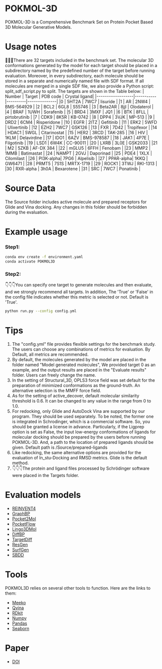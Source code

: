 # POKMOL-3D
POKMOL-3D is a Comprehensive Benchmark Set on Protein Pocket Based 3D Molecular Generative Models.
# Usage notes
🌈🌈🌈There are 32 targets included in the benchmark set. The molecular 3D conformations generated by the model for each target should be placed in a subdirectory named by the predefined number of the target before running evaluation. Moreover, in every subdirectory, each molecule should be stored in a separate and numerically named file with SDF format. If all molecules are merged in a single SDF file, we also provide a Python script: split_sdf_script.py to split. The targets are shown in the Table below:
| Number            | Target    | PDB code | Crystal ligand|
|-------------------|-----------|----------|---------------|
|0                  | 5HT2A     | 7WC7     | lisuride      |
|1                  | AR        | 2NW4     | BMS-564929    |
|2                  | BCL2      | 6GL8     | S55746        |
|3                  | Beta2AR   | 8jjl     | Olodaterol    |
|4                  | BRAF      | 1UWH     | Sorafenib     |
|5                  | BRD4      | 3MXF     | JQ1           |
|6                  | BTK       | 8FLL     | pirtobrutinib |
|7                  | CDK9      | 8K5R     | KB-0742       |
|8                  | DPP4      | 3VJK     | MP-513        |
|9                  | DRD2      | 6CM4     | Risperidone   |
|10                 | EGFR      | 2ITZ     | Gefitinib     |
|11                 | ERK2      | 5WFD     | Ulixertinib   |
|12                 | EZH2      | 7WC7     | GSK126        |
|13                 | FXR       | 7D42     | Tropifexor    |
|14                 | HDAC1     | 5WGL     | Citarinostat  |
|15                 | HER2      | 3RCD     | TAK-285       |
|16                 | HIV       | 1KLM     | Delavirdine   |
|17                 | IDO1      | 6AZV     | BMS-978587    |
|18                 | JAK1      | 4P7E     | Filgotinib    |
|19                 | LSD1      | 6W4K     | CC-90011      |
|20                 | LXRB      | 3L0E     | GSK2033       |
|21                 | M2        | 5ZKB     | AF-DX 384     |
|22                 | mGLU5     | 6FFH     | Fenobam       |
|23                 | MMP2      | 1MMB     | Batimastat    |
|24                 | NAMPT     | 2GVJ     | Daporinad     |
|25                 | PDE4      | 1XLX     | Cilomilast    |
|26                 | PI3K-alpha| 7PG6     | Alpelisib     |
|27                 | PPAR-alpha| 1KKQ     | GW6471        |
|28                 | PRMT5     | 7S1S     | MRTX-1719     |
|29                 | ROCK1     | 3TWJ     | RKI-1313      |
|30                 | RXR-alpha | 3h0A     | Bexarotene    |
|31                 | SRC       | 7WC7     | Ponatinib     |
# Source Data
The Source folder includes active molecule and prepared receptors for Glide and Vina docking. Any changes in this folder should be forbidden during the evaluation.
# Example usage
### Step1:
```bash
conda env create -f environment.yaml
conda activate POKMOL3D
```
### Step2:
👇👇👇You can specify one target to generate molecules and then evaluate, and we strongly recommend all targets. In addition, The 'True' or 'False' in the config file indicates whether this metric is selected or not. Default is 'True'.
```bash
python run.py --config config.yml
```
# Tips
1. The "config.yml" file provides flexible settings for the benchmark study. The users can choose any combinations of metrics for evaluation. By Default, all metrics are recommended.
2. By default, the molecules generated by the model are placed in the folder named "Model generated molecules", We provided target 0 as an example, and the output results are placed in the "Evaluate results" folder. Users can freely change the name.
3. In the setting of Structural_3D, OPLS3 force field was set default for the preparation of minimized conformations as the ground-truth. An alternative selection is the MMFF force field.
4. As for the setting of active_decover, default molecular similarity threshold is 0.6. It can be changed to any value in the range from 0 to 1.0.
5. For redocking, only Glide and AutoDock Vina are supported by our program. They should be used separately. To be noted, the former one is integrated in Schrodinger, which is a commercial software. So, you should be granted a license in advance. Particularly, if the Ligprep option is set as False, the input low-energy conformations of ligands for molecular docking should be prepared by the users before running POKMOL-3D. And, a path to the location of prepared ligands should be given. Default path is /Source/prepared-ligands
6. Like redocking, the same alternative options are provided for the evaluation of In_stu-Docking and RMSD metrics. Glide is the default method.
7. 👇👇👇The protein and ligand files processed by Schrödinger software were placed in the Targets folder.
# Evaluation models
- [REINVENT4](https://github.com/MolecularAI/REINVENT4)
- [GraphBP](https://github.com/divelab/GraphBP)
- [Pocket2Mol](https://github.com/pengxingang/Pocket2Mol)
- [PocketFlow](https://github.com/Saoge123/PocketFlow)
- [Lingo3DMol](https://github.com/stonewiseAIDrugDesign/Lingo3DMol)
- [DiffBP](https://github.com/arneschneuing/DiffSBDD)
- [TargetDiff](https://github.com/guanjq/targetdiff)
- [ResGen](https://github.com/HaotianZhangAI4Science/ResGen)
- [SurfGen](https://github.com/HaotianZhangAI4Science/SurfGen)
- [SBDD](https://github.com/luost26/3D-Generative-SBDD)
# Tools
POKMOL3D relies on several other tools to function. Here are the links to them:
- [Meeko](https://github.com/forlilab/Meeko)
- [Qvina](https://github.com/QVina/qvina)      
- [RDkit](https://github.com/rdkit/rdkit)
- [Numpy](https://github.com/numpy/numpy)
- [Pandas](https://github.com/pandas-dev/pandas)
- [Seaborn](https://github.com/mwaskom/seaborn)
 # Paper
 - [DOI](https://chemrxiv.org/engage/chemrxiv/article-details/66bb0911a4e53c48763ac057)
